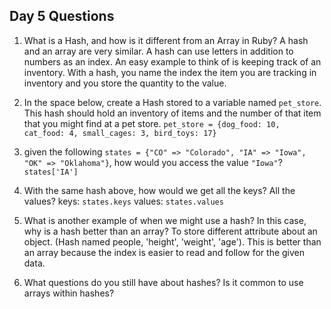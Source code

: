 ## Day 5 Questions

1. What is a Hash, and how is it different from an Array in Ruby?
A hash and an array are very similar. A hash can use letters in addition to numbers as an index. An easy example to think of is
keeping track of an inventory. With a hash, you name the index the item you are tracking in inventory and you store the quantity to the value.

1. In the space below, create a Hash stored to a variable named `pet_store`.  This hash should hold an inventory of items and the number of that item that you might find at a pet store.
`pet_store = {dog_food: 10, cat_food: 4, small_cages: 3, bird_toys: 17}`

1. given the following `states = {"CO" => "Colorado", "IA" => "Iowa", "OK" => "Oklahoma"}`, how would you access the value `"Iowa"`?
`states['IA']`

1. With the same hash above, how would we get all the keys?  All the values?
keys: `states.keys` values: `states.values`

1. What is another example of when we might use a hash?  In this case, why is a hash better than an array?
To store different attribute about an object. (Hash named people, 'height', 'weight', 'age'). This is better than
an array because the index is easier to read and follow for the given data.

1. What questions do you still have about hashes?
Is it common to use arrays within hashes?
